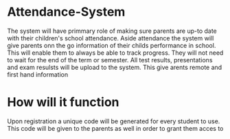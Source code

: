 # Attendance-System


The system will have primmary role of making sure parents are up-to date with their children's school attendance.
Aside attendance the system will give parents onn the go information of their childs performance in school. This will enable them to always be able to track progress. They will not need to wait for the end of the term or semester. All test results, presentations and exam resulsts will be upload to the system. This give arents remote and first hand information

# How will it function

Upon registration a unique code will be generated for every student to use. This code will be given to the parents as well in order to grant them acces to
